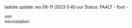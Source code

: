 laatste update: 
wo 08-11-2023  0:40   uur 
Status: FAALT - fout - 
<div class="service R">svn</div><div class="service Y">microstation</div>